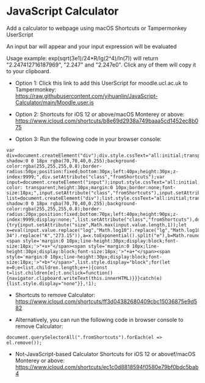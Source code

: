 # JavaScript Calculator
 Add a calculator to webpage using macOS Shortcuts or Tampermonkey UserScript

An input bar will appear and your input expression will be evaluated

Usage example: exp(sqrt(3e1)/24*R/lg(2^4)/ln(7)) will return "2.247412716187969", "2.247" and "2.247e0". Click any of them will copy it to your clipboard.

- Option 1: Click this link to add this UserScript for moodle.ucl.ac.uk to Tampermonkey: https://raw.githubusercontent.com/yihuanlin/JavaScript-Calculator/main/Moodle.user.js

- Option 2: Shortcuts for iOS 12 or above/macOS Monterey or above: https://www.icloud.com/shortcuts/b8e69d2938a749baaa5cd1452ec8b075

- Option 3: Run the following code in your browser console:
```
var div=document.createElement("div");div.style.cssText="all:initial;transparent;box-shadow:0 0 18px rgba(70,70,40,0.255);background-color:rgba(255,255,255,0.8);border-radius:50px;position:fixed;bottom:30px;left:40px;height:30px;z-index:9999;",div.setAttribute("class","fromShortcuts");var input=document.createElement("input");input.style.cssText="all:initial;background-color: transparent;height:30px;margin:0 10px;border:none;font-size:18px;",input.setAttribute("class","fromShortcuts"),input.setAttribute("size",1),input.setAttribute("spellcheck","false");var list=document.createElement("div");list.style.cssText="all:initial;transparent;box-shadow:0 0 18px rgba(70,70,40,0.255);background-color:rgba(255,255,255,0.8);border-radius:20px;position:fixed;bottom:70px;left:40px;height:90px;z-index:9999;display:none;",list.setAttribute("class","fromShortcuts"),document.body.appendChild(div),div.appendChild(input),document.body.appendChild(list),input.addEventListener("input",function(){try{input.setAttribute("size",Math.max(input.value.length,1));let x=eval(input.value.replace("log","Math.log10").replace("lg","Math.log10").replace("ln","Math.log").replace("sqrt","Math.sqrt").replace("^","**").replace("*","*").replace("x","*").replace("e*p","Math.exp").replace("NA","6.022e23").replace("R","8.314").replace("F","96485").replace("C","2.998e8").replace("H","6.626e-34").replace("K","273.15")),a=x.toExponential().split("e"),b=Math.round(1e3*a[0])/1e3;b=b.toString()+"e"+a[1].replace("+",""),a=x.toFixed(3).replace(".000","").replace("e+","e"),list.innerHTML="<span style='margin:0 10px;line-height:30px;display:block;font-size:18px;'>"+x+"</span><span style='margin:0 10px;line-height:30px;display:block;font-size:18px;'>"+a+"</span><span style='margin:0 10px;line-height:30px;display:block;font-size:18px;'>"+b+"</span>",list.style.display="block";for(let e=0;e<list.children.length;e++){const t=list.children[e];t.onclick=function(){navigator.clipboard.writeText(this.innerHTML)}}}catch(e){list.style.display="none"}},!1);
```

- Shortcuts to remove Calculator: https://www.icloud.com/shortcuts/ff3d04382680409cbc15036875e9d582

- Alternatively, you can run the following code in browser console to remove Calculator:
```
document.querySelectorAll(".fromShortcuts").forEach(el => el.remove());
```

- Not-JavaScript-based Calculator Shortcuts for iOS 12 or abovef/macOS Monterey or above: https://www.icloud.com/shortcuts/ec1c0d8818594f0580e79bf0bdc5bab4
